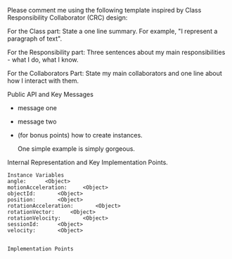 Please comment me using the following template inspired by Class Responsibility Collaborator (CRC) design:For the Class part:  State a one line summary. For example, "I represent a paragraph of text".For the Responsibility part: Three sentences about my main responsibilities - what I do, what I know.For the Collaborators Part: State my main collaborators and one line about how I interact with them. Public API and Key Messages- message one   - message two - (for bonus points) how to create instances.   One simple example is simply gorgeous. Internal Representation and Key Implementation Points.    Instance Variables	angle:		<Object>	motionAcceleration:		<Object>	objectId:		<Object>	position:		<Object>	rotationAcceleration:		<Object>	rotationVector:		<Object>	rotationVelocity:		<Object>	sessionId:		<Object>	velocity:		<Object>    Implementation Points
